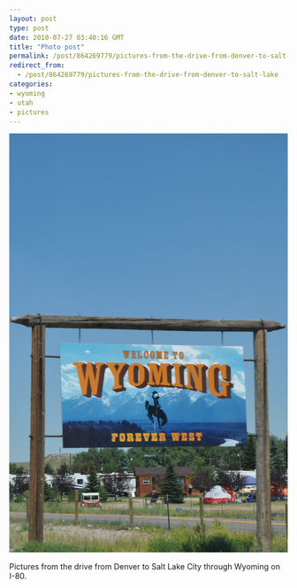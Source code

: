 ```yaml
---
layout: post
type: post
date: 2010-07-27 03:40:16 GMT
title: "Photo post"
permalink: /post/864269779/pictures-from-the-drive-from-denver-to-salt-lake
redirect_from: 
  - /post/864269779/pictures-from-the-drive-from-denver-to-salt-lake
categories:
- wyoming
- utah
- pictures
---
```

![](/assets/images/tumblr_l67675R23Z1qb098no1_1280.jpg)

Pictures from the drive from Denver to Salt Lake City through Wyoming on I-80.